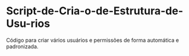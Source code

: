 # Script-de-Cria-o-de-Estrutura-de-Usu-rios
Código para criar vários usuários e permissões de forma automática e padronizada.
